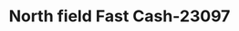 ---
f_zip-code: 55057
f_state-code: MN
title: North field Fast Cash-23097
f_phone: 507-645-2570
f_city-only: Northfield
f_address: 650 Professional Dr Northfield
f_location-unique-id: '23097'
slug: north-field-fast-cash-23097
updated-on: '2024-05-30T13:46:58.046Z'
created-on: '2024-05-30T13:36:59.803Z'
published-on: '2024-05-30T13:54:32.469Z'
f_city-state: cms/city/northfield-mn.md
f_company: cms/company/north-field-fast-cash.md
f_state: cms/state/minnesota.md
layout: '[payday-loan].html'
tags: payday-loan
---